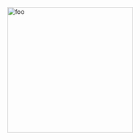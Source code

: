 <img width="290" height="290" align="center" alt="foo" src="https://github.com/user-attachments/assets/589d4d64-0fb1-4680-ae40-8c17c4c78e9e" />
